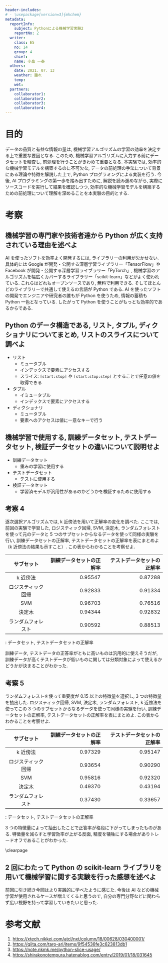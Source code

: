 ```yaml
---
header-includes:
# - \usepackage[version=3]{mhchem}
metadata:
  reportInfo:
    subject: Pythonによる機械学習実験2
    reportNo: 2
  writer:
    class: E5
    no: 14
    group: 4
    chief:
    name: 小畠 一泰
  others:
    date: 2021. 07. 13
    weather: 腫れ
    temp:
    wet:
  partners:
    collaborator1:
    collaborator2:
    collaborator3:
    collaborator4:
---
```


# 目的

データの品質と有益な情報の量は, 機械学習アルゴリズムの学習の効率を決定する上で重要な要因となる.
このため, 機械学習アルゴリズムに入力する前にデータセットを精査し, 前処理を行うことがきわめて重要となる.
本実験では, 効率的な機械学習モデルを構築するのに不可欠な, データの前処理の手法について背景にある理論や特徴を解説した上で, Python プログラミングによる実装を行う.
今後, AI プログラミングの第一歩を踏み出すために, 解説を読み進めながら, 実際にソースコードを実行して結果を確認しつつ, 効率的な機械学習モデルを構築するための前処理について理解を深めることを本実験の目的とする.

# 考察

## 機械学習の専門家や技術者達から Python が広く支持されている理由を述べよ

AI を使ったソフトを効率よく開発するには, ライブラリーの利用が欠かせない.
具体的には Google が開発・公開する深層学習ライブラリー「TensorFlow」や Facebook が開発・公開する深層学習ライブラリー「PyTorch」, 機械学習のアルゴリズムを幅広くカバーするライブラリー「scikit-learn」などがよく使われている.
これらはどれもオープンソースであり, 無料で利用できる.
そしてほとんどのライブラリーで共通して使えるの言語が Python である.
AI を使ったソフトの開発でエンジニアや研究者の誰もが Python を使うため, 情報の蓄積も Python 一色となっている.
したがって Python を使うことがもっとも効率的であるからである.

## Python のデータ構造である, リスト, タプル, ディクショナリについてまとめ, リストのスライスについて調べよ

- リスト
  - ミュータブル
  - インデックスで要素にアクセスする
  - スライス: `[start:stop]` や `[start:stop:step]` とすることで任意の値を取得できる
- タプル
  - イミュータブル
  - インデックスで要素にアクセスする
- ディクショナリ
  - ミュータブル
  - 要素へのアクセスは値に一意なキーで行う

## 機械学習で使用する, 訓練データセット, テストデータセット, 検証データセットの違いについて説明せよ

- 訓練データセット
  - 重みの学習に使用する
- テストデータセット
  - テストに使用する
- 検証データセット
  - 学習済モデルが汎用性があるのかどうかを検証するために使用する

## 考察 4

逐次選択アルゴリズムでは, k 近傍法を用いて正解率の変化を調べた.
ここでは, 前回の実験で学習した, ロジスティック回帰, SVM, 決定木, ランダムフォレストを使って元のデータと 5 つのサブセットからなるデータを使って同様の実験を行い, 訓練データセットの正解率, テストデータセットの正解率を表にまとめよ（k 近傍法の結果も示すこと）.
この表からわかることを考察せよ.

|     サブセット     | 訓練データセットの正解率 | テストデータセットの正解率 |
| :----------------: | -----------------------: | -------------------------: |
|      k 近傍法      |                  0.95547 |                    0.87288 |
| ロジスティック回帰 |                  0.92833 |                    0.91334 |
|        SVM         |                  0.96703 |                    0.76516 |
|       決定木       |                  0.94344 |                    0.92832 |
| ランダムフォレスト |                  0.90592 |                    0.88513 |

: データセット, テストデータセットの正解率

訓練データ, テストデータの正答率がともに高いものは汎用的に使えそうだが, 訓練データが高くテストデータが低いものに関しては分類対象によって使えるかどうかが決まることがわかった.

## 考察 5

ランダムフォレストを使って重要度が 0.15 以上の特徴量を選択し, 3 つの特徴量を抽出した.
ロジスティック回帰, SVM, 決定木, ランダムフォレスト, k 近傍法を使ってこの 3 つのサブセットからなるデータを使って同様の実験を行い, 訓練データセットの正解率, テストデータセットの正解率を表にまとめよ.
この表からわかることを考察せよ.

|     サブセット     | 訓練データセットの正解率 | テストデータセットの正解率 |
| :----------------: | -----------------------: | -------------------------: |
|      k 近傍法      |                  0.97329 |                    0.95147 |
| ロジスティック回帰 |                  0.93654 |                    0.90290 |
|        SVM         |                  0.95816 |                    0.92320 |
|       決定木       |                  0.49370 |                    0.43194 |
| ランダムフォレスト |                  0.37430 |                    0.33657 |

: データセット, テストデータセットの正解率

3 つの特徴量によって抽出したことで正答率が格段に下がってしまったものがある.
特徴量を減らすと学習効率が上がる反面, 精度を犠牲にする場合がありトレードオフであることがわかった.

\clearpage

## 2 回にわたって Python の scikit-learn ライブラリを用いて機械学習に関する実験を行った感想を述べよ

前回に引き続き今回はより実践的に学べたように感じた.
今後は AI などの機械学習が使用されるケースが増えてくると思うので, 自分の専門分野などに関わらず広い視野を持って学習していきたいと思った.

# 参考文献

1. https://xtech.nikkei.com/atcl/nxt/column/18/00628/030400001/
1. https://qiita.com/taro-ari/items/9f54536fe3c623813db1
1. https://note.nkmk.me/python-slice-usage/
1. https://shirakonotempura.hatenablog.com/entry/2019/01/18/031645
